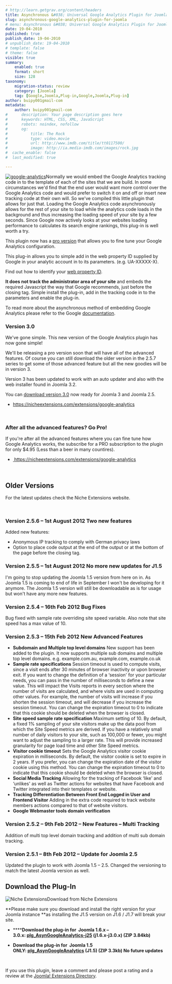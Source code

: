 ```yaml
---
# http://learn.getgrav.org/content/headers
title: Asynchronous &#038; Universal Google Analytics Plugin for Joomla
slug: asynchronous-google-analytics-plugin-for-joomla
# menu: Asynchronous &#038; Universal Google Analytics Plugin for Joomla
date: 19-04-2010
published: true
publish_date: 19-04-2010
# unpublish_date: 19-04-2010
# template: false
# theme: false
visible: true
summary:
    enabled: true
    format: short
    size: 128
taxonomy:
    migration-status: review
    category: [Joomla]
    tag: [Google,Joomla,Plug-in,Google,Joomla,Plug-in]
author: buipy001gmail-com
metadata:
    author: buipy001gmail-com
#      description: Your page description goes here
#      keywords: HTML, CSS, XML, JavaScript
#      robots: noindex, nofollow
#      og:
#          title: The Rock
#          type: video.movie
#          url: http://www.imdb.com/title/tt0117500/
#          image: http://ia.media-imdb.com/images/rock.jpg
#  cache_enable: false
#  last_modified: true

---
```


[![google-analytics](https://nicheextensions.com/images/extensions/google-analytics.png)](https://nicheextensions.com/extensions/google-analytics)Normally we would embed the Google Analytics tracking code in to the template of each of the sites that we are build. In some circumstances we'd find that the end user would want more control over the Google Analytics code and would prefer to switch it on and off or insert new tracking code at their own will. So we've compiled this little plugin that allows for just that. Loading the Google Analytics code asynchronously allows for the rest of your site to load while the analytics code loads in the background and thus increasing the loading speed of your site by a few seconds. Since Google now actively looks at your websites loading performance to calculates its search engine rankings, this plug-in is well worth a try.

This plugin now has a [pro version](https://nicheextensions.com/extensions/google-analytics "Google Analytics Pro for Joomla") that allows you to fine tune your Google Analytics configuration.

This plug-in allows you to simple add in the web property ID supplied by Google in your analytic account in to its parameters. (e.g. UA-XXXXX-X).

Find out how to identify your [web property ID](#webProperty "Finding Google Web Property ID").

**It does not track the administrator area of your site** and embeds the required Javascript the way that Google recommends, just before the closing  tag. Simple install the plug-in, add in the tracking code in to the parameters and enable the plug-in.

To read more about the asynchronous method of embedding Google Analytics please refer to the Google [documentation](https://developers.google.com/analytics/devguides/collection/gajs/asyncTracking).

### Version 3.0

We've gone simple. This new version of the Google Analytics plugin has now gone simple!

We'll be releasing a pro version soon that will have all of the advanced features. Of course you can still download the older version in the 2.5.7 series to get some of those advanced feature but all the new goodies will be in version 3.

Version 3 has been updated to work with an auto updater and also with the web installer found in Joomla 3.2.

You can [download version 3.0](http://nicheextensions.com/extensions/google-analytics) now ready for Joomla 3 and Joomla 2.5.

- <https://nicheextensions.com/extensions/google-analytics>

 

### After all the advanced features? Go Pro!

If you're after all the advanced features where you can fine tune how Google Analytics works, the subscribe for a PRO subscription to the plugin for only $4.95 (Less than a beer in many countires).

- [ ](http://nicheextensions.com/extensions/google-analytics)<https://nicheextensions.com/extensions/google-analytics>[  
](http://nicheextensions.com/downloads/google-analytics-joomla)

 

## Older Versions

For the latest updates check the Niche Extensions website.

 

### Version 2.5.6 – 1st August 2012 Two new features

Added new features:

- Anonymous IP tracking to comply with German privacy laws
- Option to place code output at the end of the  output or at the bottom of the page before the closing  tag.

### Version 2.5.5 – 1st August 2012 No more new updates for J1.5

I'm going to stop updating the Joomla 1.5 version from here on in. As Joomla 1.5 is coming to end of life in September I won't be developing for it anymore. The Joomla 1.5 version will still be downloadable as is for usage but won't have any more new features.

### Version 2.5.4 – 16th Feb 2012 Bug Fixes

Bug fixed with sample rate overriding site speed variable. Also note that site speed has a max value of 10.

### Version 2.5.3 – 15th Feb 2012 New Advanced Features

- **Subdomain and Multiple top level domains** New support has been added to the plugin. It now supports multiple sub domains and multiple top level domains. e.g. example.com.au, example.com, example.co.uk
- **Sample rate specifications** Session timeout is used to compute visits, since a visit ends after 30 minutes of browser inactivity or upon browser exit. If you want to change the definition of a ‘session' for your particular needs, you can pass in the number of milliseconds to define a new value. This will impact the Visits reports in every section where the number of visits are calculated, and where visits are used in computing other values. For example, the number of visits will increase if you shorten the session timeout, and will decrease if you increase the session timeout. You can change the expiration timeout to 0 to indicate that this cookie should be deleted when the browser is closed.
- **Site speed sample rate specification** Maximum setting of 10. By default, a fixed 1% sampling of your site visitors make up the data pool from which the Site Speed metrics are derived. If you have a relatively small number of daily visitors to your site, such as 100,000 or fewer, you might want to adjust the sampling to a larger rate. This will provide increased granularity for page load time and other Site Speed metrics.
- **Visitor cookie timeout** Sets the Google Analytics visitor cookie expiration in milliseconds. By default, the visitor cookie is set to expire in 2 years. If you prefer, you can change the expiration date of the visitor cookie using this method. You can change the expiration timeout to 0 to indicate that this cookie should be deleted when the browser is closed.
- **Social Media Tracking** Allowing for the tracking of Facebook ‘like' and ‘unlikes' as well as Twitter actions for websites that have Facebook and Twitter integrated into their templates or website.
- **Tracking Differentiation Between Front End Logged in User and Frontend Visitor** Adding in the extra code required to track website members actions compared to that of website visitors.
- **Google Webmaster tools domain verification**

### Version 2.5.2 – 9th Feb 2012 – New Features – Multi Tracking

Addition of multi top level domain tracking and addition of multi sub domain tracking.

### Version 2.5.1 – 8th Feb 2012 – Update for Joomla 2.5

Updated the plugin to work with Joomla 1.5 – 2.5. Changed the versioning to match the latest Joomla version as well.

## Download the Plug-In

![Niche Extensions](http://nicheextensions.com/assets/niche-extensions-logo.png)Download from Niche Extensions



**Please make sure you download and install the right version for your Joomla instance **as installing the J1.5 version on J1.6 / J1.7 will break your site.

- ******Download the plug-in for  Joomla 1.6.x – 3.0.x: [plg\_AsynGoogleAnalytics-j25](https://nicheextensions.com/extensions/google-analytics) (j1.6.x-j3.0.x) (ZIP 3.84kb)**

- **Download the plug-in for  Joomla 1.5 ONLY: [plg\_AsynGoogleAnalytics](/images/blog/2010/04/plg_AsynGoogleAnalytics1.zip "Asynchronous Google Analytics for Joomla 1.5.x") (J1.5) (ZIP 3.3kb) No future updates**

 

If you use this plugin, leave a comment and please post a rating and a review at the [Joomla! Extensions Directory](http://extensions.joomla.org/extensions/site-management/site-analytics/12241 "link to Asynchronous Google Analytics plug-in on the Joomla Extension Directory").

 

 